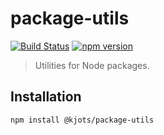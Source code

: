 # package-utils

[![Build Status](https://travis-ci.org/kjots/package-utils.svg?branch=master)](https://travis-ci.org/kjots/package-utils)
[![npm version](https://badge.fury.io/js/%40kjots%2Fpackage-utils.svg)](https://www.npmjs.com/package/@kjots/package-utils)

> Utilities for Node packages.

## Installation

```shell
npm install @kjots/package-utils
```
